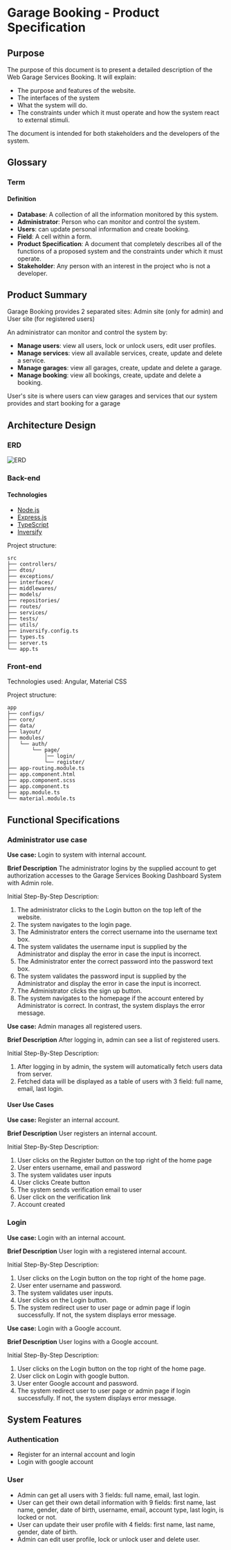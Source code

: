 # Garage Booking - Product Specification

## Purpose

The purpose of this document is to present a detailed description of the Web Garage Services Booking. It will explain:

- The purpose and features of the website.
- The interfaces of the system
- What the system will do.
- The constraints under which it must operate and how the system react to external stimuli.

The document is intended for both stakeholders and the developers of the system.

## Glossary

### Term

#### Definition

- **Database**: A collection of all the information monitored by this system.
- **Administrator**: Person who can monitor and control the system.
- **Users**: can update personal information and create booking.
- **Field**: A cell within a form.
- **Product Specification**: A document that completely describes all of the functions of a proposed system and the constraints under which it must operate.
- **Stakeholder**: Any person with an interest in the project who is not a developer.

## Product Summary

Garage Booking provides 2 separated sites: Admin site (only for admin) and User site (for registered users)

An administrator can monitor and control the system by:

- **Manage users**: view all users, lock or unlock users, edit user profiles.
- **Manage services**: view all available services, create, update and delete a service.
- **Manage garages**: view all garages, create, update and delete a garage.
- **Manage booking**: view all bookings, create, update and delete a booking.

User's site is where users can view garages and services that our system provides and start booking for a garage

## Architecture Design

### ERD

![ERD](https://github.com/qbaonguyen98/nashtech-de-nodejs-assignment-3/blob/docs/docs/assets/a3-ERD.png)

### Back-end

#### Technologies

- [Node.js](https://nodejs.org/)
- [Express.js](https://expressjs.com/)
- [TypeScript](https://www.typescriptlang.org/)
- [Inversify](https://inversify.io/)

Project structure:

```text
src
├── controllers/
├── dtos/
├── exceptions/
├── interfaces/
├── middlewares/
├── models/
├── repositories/
├── routes/
├── services/
├── tests/
├── utils/
├── inversify.config.ts
├── types.ts
├── server.ts
└── app.ts
```

### Front-end

Technologies used: Angular, Material CSS

Project structure:

```text
app
├── configs/
├── core/
├── data/
├── layout/
├── modules/
│   └── auth/
│       └── page/
│           │── login/
│           └── register/
├── app-routing.module.ts
├── app.component.html
├── app.component.scss
├── app.component.ts
├── app.module.ts
└── material.module.ts
```

## Functional Specifications

### Administrator use case

**Use case:** Login to system with internal account.

**Brief Description**
The administrator logins by the supplied account to get authorization accesses to the Garage Services Booking Dashboard System with Admin role.

Initial Step-By-Step Description:

1. The administrator clicks to the Login button on the top left of the website.
2. The system navigates to the login page.
3. The Administrator enters the correct username into the username text box.
4. The system validates the username input is supplied by the Administrator and display the error in case the input is incorrect.
5. The Administrator enter the correct password into the password text box.
6. The system validates the password input is supplied by the Administrator and display the error in case the input is incorrect.
7. The Administrator clicks the sign up button.
8. The system navigates to the homepage if the account entered by Administrator is correct. In contrast, the system displays the error message.

**Use case:** Admin manages all registered users.

**Brief Description**
After logging in, admin can see a list of registered users.

Initial Step-By-Step Description:

1. After logging in by admin, the system will automatically fetch users data from server.
2. Fetched data will be displayed as a table of users with 3 field: full name, email, last login.

#### User Use Cases

**Use case:** Register an internal account.

**Brief Description**
User registers an internal account.

Initial Step-By-Step Description:

1. User clicks on the Register button on the top right of the home page
2. User enters username, email and password
3. The system validates user inputs
4. User clicks Create button
5. The system sends verification email to user
6. User click on the verification link
7. Account created

### Login

**Use case:** Login with an internal account.

**Brief Description**
User login with a registered internal account.

Initial Step-By-Step Description:

1. User clicks on the Login button on the top right of the home page.
2. User enter username and password.
3. The system validates user inputs.
4. User clicks on the Login button.
5. The system redirect user to user page or admin page if login successfully. If not, the system displays error message.

**Use case:** Login with a Google account.

**Brief Description**
User logins with a Google account.

Initial Step-By-Step Description:

1. User clicks on the Login button on the top right of the home page.
2. User click on Login with google button.
3. User enter Google account and password.
4. The system redirect user to user page or admin page if login successfully. If not, the system displays error message.

## System Features

### Authentication

- Register for an internal account and login
- Login with google account

### User

- Admin can get all users with 3 fields: full name, email, last login.
- User can get their own detail information with 9 fields: first name, last name, gender, date of birth, username, email, account type, last login, is locked or not.
- User can update their user profile with 4 fields: first name, last name, gender, date of birth.
- Admin can edit user profile, lock or unlock user and delete user.

